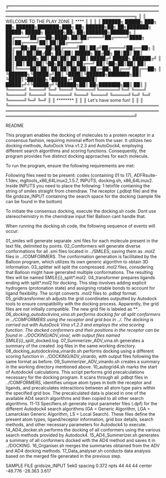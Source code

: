 


╔═════════════════════════════════════════════════════════════════════════════════════════════════════════════════════════════════════════════╗
                                                                                                                                              ║
                                                                                                                                              ║
          WELCOME TO THE PLAY ZONE                                                                                                            ║
 ****                                                                                                                                         ║
                                                                                                                                              ║
                                                                                                                                              ║
                                                                                                                                              ║
 ██████╗ █████╗ ███╗   ██╗ ██████╗███████╗███╗   ██╗ ██████╗██╗  ██╗███████╗    █████╗   █████╗  ██████╗██╗  ██╗███████╗██████╗               ║
██╔════╝██╔══██╗████╗  ██║██╔════╝██╔════╝████╗  ██║██╔════╝██║  ██║██╔════╝    ██╔══██╗██╔══██╗██╔════╝██║ ██╔╝██╔════╝██╔══██╗              ║
██║     ██║  ██║██╔██╗ ██║██║     █████╗  ██╔██╗ ██║██║     ██║  ██║███████╗    ██║  ██║██║  ██║██║     █████╔╝ █████╗  ██████╔╝              ║
██║     ██║  ██║██║╚██╗██║██║     ██╔══╝  ██║╚██╗██║██║     ██║  ██║╚════██║    ██║  ██║██║  ██║██║     ██╔═██╗ ██╔══╝  ██╔══██╗              ║
╚██████╗╚█████╔╝██║ ╚████║╚██████╗███████╗██║ ╚████║╚██████╗╚█████╔╝███████║    █████╔╝╝╚█████╔╝╚██████╗██║  ██╗███████╗██║  ██║              ║
 ╚═════╝ ╚════╝ ╚═╝  ╚═══╝ ╚═════╝╚══════╝╚═╝  ╚═══╝ ╚═════╝ ╚════╝ ╚══════╝     ╚═══╝   ╚════╝  ╚═════╝╚═╝  ╚═╝ ╚═════╝╚═╝  ╚═╝              ║
                                                                                                                                              ║
                                                                                                                     ********                 ║
                                                                                                                                              ║
                                                                                                                                              ║
                                                                                                           Let's have some fun!               ║
                                                                                                                                              ║
                                                                                                                                              ║
╚═════════════════════════════════════════════════════════════════════════════════════════════════════════════════════════════════════════════╝




README

This program enables the docking of molecules to a protein receptor in a consensus fashion, requiring minimal effort from the user. It utilizes
 two docking methods, AutoDock Vina v1.2.3 and AutoDock4, employing different search algorithms and scoring functions. Consequently, the program
 provides five distinct docking approaches for each molecule.

To run the program, ensure the following requirements are met:

Following files need to be present: codes (containing 01 to 17), ADFRsuite-1.1dev, mgltools_x86_64Linux2_1.5.7, INPUTS, docking.sh, x86_64Linux2.
Inside INPUTS you need to place the following: 1 tetxfile containing the string of smiles straight from chemdraw. The receptor (.pdbqt file) and 
the file gridsize_INPUT containing the search space for the docking (sample file can be found in the bottom)

To initiate the consensus docking, execute the docking.sh code.
Dont use stereochemistry in the chemdraw input file! Balloon cant handle that.



When running the docking.sh code, the following sequence of events will occur:

01_smiles will generate separate .smi files for each molecule present in the text file, delimited by points.
02_Comformers will generate diverse conformations for all .smi files located in ../SMILES, saving them as .mol2 files in ../COMFORMERS. The 
conformation generation is facilitated by the Balloon program, which utilizes its own generic algorithm to obtain 3D information.
03_splitter will split the compressed .mol2 files, considering that Balloon might have generated multiple conformations. The resulting files 
will be named SMILE{i}_split*.mol2.
04_transformer prepares ligands ending with split*.mol2 for docking. This step involves adding explicit hydrogens (protonation state) and 
assigning rotable bonds to account for ligand flexibility. The script converts .mol2 files to .pdbqt format.
05_gridtransformer.sh adjusts the grid coordinates outputted by Autodock tools to ensure compatibility with the docking process. Apparently, 
the grid files are not initially compatible. The new grid file is labeled as ***.
06_docking_autodockvina_vina.sh performs docking for all split conformers in ../COMFORMERS using the receptor and grid box in ../. The docking 
is carried out with AutoDock Vina v1.2.3 and employs the vina scoring function. The docked conformers and their positions in the receptor can 
be found in ../DOCKING/ADV_vina/, with output files named SMILE{i}_split*_docked.log.
07_Summerizer_ADV_vina.sh generates a summary of the created .log files in the same working directory.
08_docking_autodockvina_vinardo.sh performs docking using a different scoring function in ../DOCKING/ADV_vinardo, with output files following 
the same format as before.
09_Summerizer_ADV_vinardo.sh creates a summary in the working directory mentioned above.
10_autogrid4.sh marks the start of Autodock4 calculations. This script performs grid precalculations necessary for the docking program. It scans
 through all .pdbqt files in ../COMFORMERS, identifies unique atom types in both the receptor and ligands, and precalculates interactions between
 all atom type pairs within the specified grid box. The precalculated data is placed in one of the available AD4 search algorithms and then copied
 to all other search algorithms.
11-13 Specifiers.sh generate input parameter files (.dpf) for the different Autodock4 search algorithms (GA = Generic Algorithm, LGA = Lamarckian
 Generic Algorithm, LS = Local Search). These files define the present atom types, ligand/receptor information, grid box details, search methods,
 and other necessary parameters for Autodock4 to execute.
14_AD4_docker.sh performs the docking of all conformers using the various search methods provided by Autodock4.
15_AD4_Summerizer.sh generates a summary of all conformers docked with the AD4 method and saves it in ../DOCKING.
16_Organiser.sh merges the summaries obtained from the ADV and AD4 docking methods.
17_Data_analyser.sh conducts data analysis based on the merged file generated in the previous step.






SAMPLE FILE gridsize_INPUT
5ek0
spacing    0.372
npts       44 44 44
center    -48.776 -28.363 3.617







